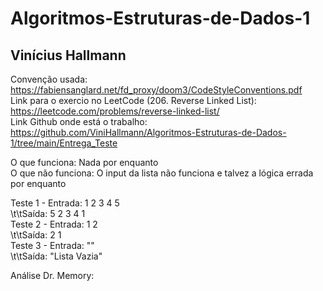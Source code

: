 # Algoritmos-Estruturas-de-Dados-1
## Vinícius Hallmann

Convenção usada: https://fabiensanglard.net/fd_proxy/doom3/CodeStyleConventions.pdf <br/>
Link para o exercio no LeetCode (206. Reverse Linked List): https://leetcode.com/problems/reverse-linked-list/ <br/>
Link Github onde está o trabalho: https://github.com/ViniHallmann/Algoritmos-Estruturas-de-Dados-1/tree/main/Entrega_Teste<br/>

O que funciona: Nada por enquanto<br/>
O que não funciona: O input da lista não funciona e talvez a lógica errada por enquanto<br/>

Teste 1 - Entrada: 1 2 3 4 5<br/>
\t\tSaída: 5 2 3 4 1    <br/>
Teste 2 - Entrada: 1 2 <br/>
\t\tSaída:   2 1    <br/>
Teste 3 - Entrada: ""<br/>
\t\tSaída: "Lista Vazia"    <br/>

Análise Dr. Memory:
